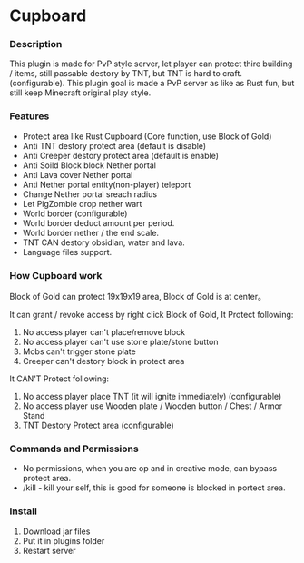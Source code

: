 # Cupboard
### Description
This plugin is made for PvP style server, let player can protect thire building / items, 
still passable destory by TNT, but TNT is hard to craft. (configurable).
This plugin goal is made a PvP server as like as Rust fun, 
but still keep Minecraft original play style.

### Features
* Protect area like Rust Cupboard (Core function, use Block of Gold)
* Anti TNT destory protect area (default is disable)
* Anti Creeper destory protect area (default is enable)
* Anti Soild Block block Nether portal
* Anti Lava cover Nether portal
* Anti Nether portal entity(non-player) teleport
* Change Nether portal sreach radius
* Let PigZombie drop nether wart
* World border (configurable)
* World border deduct amount per period.
* World border nether / the end scale.
* TNT CAN destory obsidian, water and lava.
* Language files support.

### How Cupboard work

Block of Gold can protect 19x19x19 area, Block of Gold is at center。

It can grant / revoke access by right click Block of Gold, It Protect following:

1. No access player can't place/remove block
2. No access player can't use stone plate/stone button
3. Mobs can't trigger stone plate
4. Creeper can't destory block in protect area

It CAN'T Protect following:

1. No access player place TNT (it will ignite immediately) (configurable)
2. No access player use Wooden plate / Wooden button / Chest / Armor Stand
3. TNT Destory Protect area (configurable)

### Commands and Permissions
* No permissions, when you are op and in creative mode, can bypass protect area.
* /kill - kill your self, this is good for someone is blocked in portect area.

### Install
1. Download jar files
2. Put it in plugins folder
3. Restart server
